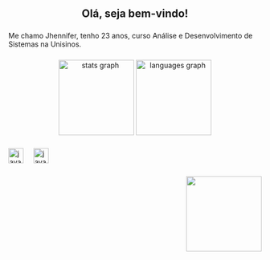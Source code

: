 <br clear="both">

<h2 align="center">Olá,  seja bem-vindo!</h2>

###

<p align="left">Me chamo Jhennifer, tenho 23 anos, curso Análise e Desenvolvimento de Sistemas na Unisinos.</p>

###

<p align="left"></p>

###

<div align="center">
  <img src="https://github-readme-stats.vercel.app/api?username=Jhennifer-Pozzer&hide_title=false&hide_rank=false&show_icons=true&include_all_commits=true&count_private=true&disable_animations=false&theme=codeSTACKr&locale=pt-br&hide_border=false" height="150" alt="stats graph"  />
  <img src="https://github-readme-stats.vercel.app/api/top-langs?username=Jhennifer-Pozzer&locale=pt-br&hide_title=false&layout=compact&card_width=320&langs_count=5&theme=codeSTACKr&hide_border=false" height="150" alt="languages graph"  />
</div>

###

<div align="left">
  <img src="https://cdn.jsdelivr.net/gh/devicons/devicon/icons/javascript/javascript-original.svg" height="30" alt="javascript logo"  />
  <img width="12" />
  <img src="https://cdn.jsdelivr.net/gh/devicons/devicon/icons/java/java-original.svg" height="30" alt="java logo"  />
</div>

###

<div align="left">
</div>

###

<img align="right" height="150" src="https://media4.giphy.com/media/v1.Y2lkPTc5MGI3NjExMnFqZGxxcWtpMnVuazR3bGI3cTg4NG8xOTNoZ3A5dG51ZWxiZXMwZyZlcD12MV9pbnRlcm5hbF9naWZfYnlfaWQmY3Q9Zw/L1R1tvI9svkIWwpVYr/giphy.gif"  />

###

<br clear="both">


###
